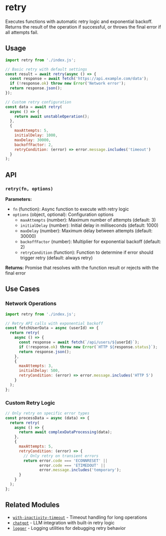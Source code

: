 # retry

Executes functions with automatic retry logic and exponential backoff. Returns the result of the operation if successful, or throws the final error if all attempts fail.

## Usage

```javascript
import retry from './index.js';

// Basic retry with default settings
const result = await retry(async () => {
  const response = await fetch('https://api.example.com/data');
  if (!response.ok) throw new Error('Network error');
  return response.json();
});

// Custom retry configuration
const data = await retry(
  async () => {
    return await unstableOperation();
  },
  {
    maxAttempts: 5,
    initialDelay: 1000,
    maxDelay: 30000,
    backoffFactor: 2,
    retryCondition: (error) => error.message.includes('timeout')
  }
);
```

## API

### `retry(fn, options)`

**Parameters:**
- `fn` (function): Async function to execute with retry logic
- `options` (object, optional): Configuration options
  - `maxAttempts` (number): Maximum number of attempts (default: 3)
  - `initialDelay` (number): Initial delay in milliseconds (default: 1000)
  - `maxDelay` (number): Maximum delay between attempts (default: 30000)
  - `backoffFactor` (number): Multiplier for exponential backoff (default: 2)
  - `retryCondition` (function): Function to determine if error should trigger retry (default: always retry)

**Returns:** Promise that resolves with the function result or rejects with the final error

## Use Cases

### Network Operations
```javascript
import retry from './index.js';

// Retry API calls with exponential backoff
const fetchUserData = async (userId) => {
  return retry(
    async () => {
      const response = await fetch(`/api/users/${userId}`);
      if (!response.ok) throw new Error(`HTTP ${response.status}`);
      return response.json();
    },
    {
      maxAttempts: 3,
      initialDelay: 500,
      retryCondition: (error) => error.message.includes('HTTP 5')
    }
  );
};
```

### Custom Retry Logic
```javascript
// Only retry on specific error types
const processData = async (data) => {
  return retry(
    async () => {
      return await complexDataProcessing(data);
    },
    {
      maxAttempts: 5,
      retryCondition: (error) => {
        // Only retry on transient errors
        return error.code === 'ECONNRESET' || 
               error.code === 'ETIMEDOUT' ||
               error.message.includes('temporary');
      }
    }
  );
};
```

## Related Modules

- [`with-inactivity-timeout`](../with-inactivity-timeout) - Timeout handling for long operations
- [`chatgpt`](../chatgpt) - LLM integration with built-in retry logic
- [`logger`](../logger) - Logging utilities for debugging retry behavior 